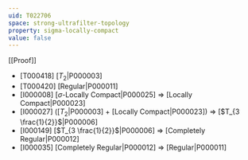 ```yaml
---
uid: T022706
space: strong-ultrafilter-topology
property: sigma-locally-compact
value: false
---
```

[[Proof]]

* [T000418] [$T_2$|P000003]
* [T000420] [Regular|P000011]
* [I000008] [$\sigma$-Locally Compact|P000025] => [Locally Compact|P000023]
* [I000027] ([$T_2$|P000003] + [Locally Compact|P000023]) => [$T_{3 \frac{1}{2}}$|P000006]
* [I000149] [$T_{3 \frac{1}{2}}$|P000006] => [Completely Regular|P000012]
* [I000035] [Completely Regular|P000012] => [Regular|P000011]

